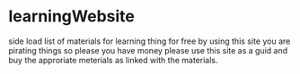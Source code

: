 # learningWebsite
side load list of materials for learning thing for free 
by using this site you are pirating things so please you have money please 
use this site as a guid and buy the approriate meterials as linked with the materials.
